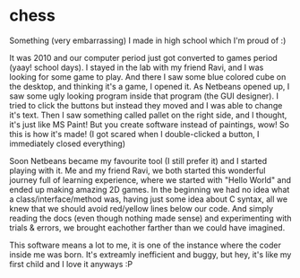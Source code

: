 # chess
Something (very embarrassing) I made in high school which I'm proud of :)

It was 2010 and our computer period just got converted to games period (yaay! school days). I stayed in the lab with my friend Ravi, and I was looking for some game to play. And there I saw some blue colored cube on the desktop, and thinking it's a game, I opened it. As Netbeans opened up, I saw some ugly looking program inside that program (the GUI designer). I tried to click the buttons but instead they moved and I was able to change it's text. Then I saw something called pallet on the right side, and I thought, it's just like MS Paint! But you create software instead of paintings, wow! So this is how it's made! (I got scared when I double-clicked a button, I immediately closed everything)

Soon Netbeans became my favourite tool (I still prefer it) and I started playing with it. Me and my friend Ravi, we both started this wonderful journey full of learning experience, where we started with "Hello World" and ended up making amazing 2D games. In the beginning we had no idea what a class/interface/method was, having just some idea about C syntax, all we knew that we should avoid red/yellow lines below our code. And simply reading the docs (even though nothing made sense) and experimenting with trials & errors, we brought eachother farther than we could have imagined.

This software means a lot to me, it is one of the instance where the coder inside me was born. It's extreamly inefficient and buggy, but hey, it's like my first child and I love it anyways :P
